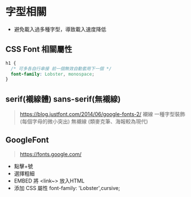 # 字型相關
* 避免載入過多種字型，導致載入速度降低

## CSS Font 相關屬性
```css
h1 {
  /* 可多各自行串接 前一個無效自動套用下一個 */
  font-family: Lobster, monospace;
}
```

## serif(襯線體) sans-serif(無襯線)
> https://blog.justfont.com/2014/06/google-fonts-2/
襯線 一種字型裝飾 (每個字母的微小突出)
無襯線 (類麥克筆、海報較為現代)


## GoogleFont
> https://fonts.google.com/

- 點擊+號
- 選擇粗細
- EMBED 將 <link~> 放入HTML
- 添加 CSS 屬性 
font-family: 'Lobster',cursive;